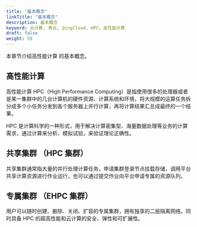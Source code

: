 ```yaml
---
title: "基本概念"
linkTitle: "基本概念"
description: 基本概念
keyword: 云计算, 青云, QingCloud, HPC，高性能计算
draft: false
weight: 50
---
```


本章节介绍高性能计算 的基本概念。

## 高性能计算

高性能计算 HPC（High Performance Computing）是指使用很多的处理器或者是某一集群中的几台计算机的硬件资源、计算系统和环境，将大规模的运算任务拆分成多个小任务分发到各个服务器上并行计算，再将计算结果汇总成最终的一个结果。

HPC 是计算科学的一种形式，用于解决计算密集型、海量数据处理等业务的计算需求，通过计算来分析、模拟试验，来验证理论正确性。

## 共享集群 （HPC 集群）

共享集群通常指大量的并行处理计算任务，申请集群登录节点挂载存储，调用平台共享计算资源进行作业运行，也可以通过提交作业向平台申请专属的资源队列。

## 专属集群 （EHPC 集群）

用户可以随时创建、删除、关闭、扩容的专属集群，拥有独享的二层隔离网络。同时具备 HPC 的超高性能和云计算的安全、弹性和可扩展性。




